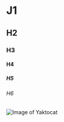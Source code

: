 # J1
## H2
### H3
#### H4
##### H5 
###### H6
![Image of Yaktocat](https://octodex.github.com/images/yaktocat.png)
